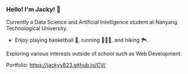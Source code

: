 ### Hello! I'm Jacky! 👋

Currently a Data Science and Artificial Intelligence student at Nanyang Technological University.

- Enjoy playing basketball 🏀, running 🏃🏻‍♂️, and hiking 🏞.

Exploring various interests outside of school such as Web Development.

Portfolio:
https://jackyy823.github.io/CV/

<!--
**jackyy823/jackyy823** is a ✨ _special_ ✨ repository because its `README.md` (this file) appears on your GitHub profile.

Here are some ideas to get you started:

- 🔭 I’m currently working on ...
- 🌱 I’m currently learning ...
- 👯 I’m looking to collaborate on ...
- 🤔 I’m looking for help with ...
- 💬 Ask me about ...
- 📫 How to reach me: ...
- 😄 Pronouns: ...
- ⚡ Fun fact: ...
-->
